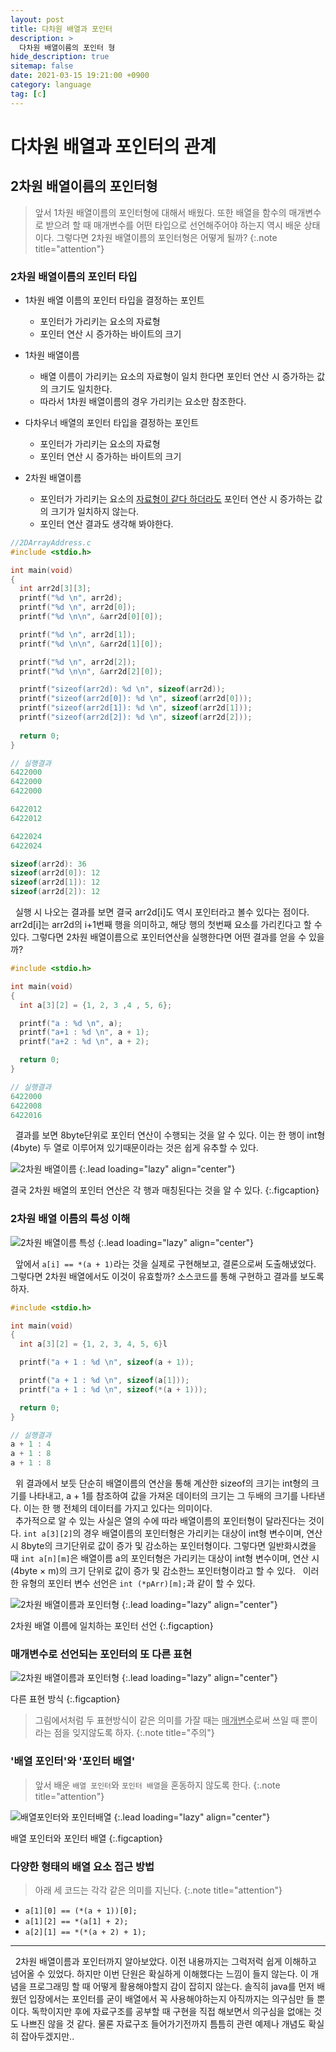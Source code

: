 ```yaml
---
layout: post
title: 다차원 배열과 포인터
description: >
  다차원 배열이름의 포인터 형
hide_description: true
sitemap: false
date: 2021-03-15 19:21:00 +0900
category: language
tag: [c]
---
```


# 다차원 배열과 포인터의 관계

## 2차원 배열이름의 포인터형

> 앞서 1차원 배열이름의 포인터형에 대해서 배웠다. 또한 배열을 함수의 매개변수로 받으려 할 때 매개변수를 어떤 타입으로 선언해주어야 하는지 역시 배운 상태이다. 그렇다면 2차원 배열이름의 포인터형은 어떻게 될까?
{:.note title="attention"}

### 2차원 배열이름의 포인터 타입

* 1차원 배열 이름의 포인터 타입을 결정하는 포인트
  * 포인터가 가리키는 요소의 자료형
  * 포인터 연산 시 증가하는 바이트의 크기
* 1차원 배열이름
  * 배열 이름이 가리키는 요소의 자료형이 일치 한다면 포인터 연산 시 증가하는 값의 크기도 일치한다.
  * 따라서 1차원 배열이름의 경우 가리키는 요소만 참조한다.

* 다차우너 배열의 포인터 타입을 결정하는 포인트
  * 포인터가 가리키는 요소의 자료형
  * 포인터 연산 시 증가하는 바이트의 크기
* 2차원 배열이름
  * 포인터가 가리키는 요소의 <u>자료형이 같다 하더라도</u> 포인터 연산 시 증가하는 값의 크기가 일치하지 않는다.
  * 포인터 연산 결과도 생각해 봐야한다.

```c
//2DArrayAddress.c
#include <stdio.h>

int main(void)
{
  int arr2d[3][3];
  printf("%d \n", arr2d);
  printf("%d \n", arr2d[0]);
  printf("%d \n\n", &arr2d[0][0]);

  printf("%d \n", arr2d[1]);
  printf("%d \n\n", &arr2d[1][0]);

  printf("%d \n", arr2d[2]);
  printf("%d \n\n", &arr2d[2][0]);

  printf("sizeof(arr2d): %d \n", sizeof(arr2d));
  printf("sizeof(arr2d[0]): %d \n", sizeof(arr2d[0]));
  printf("sizeof(arr2d[1]): %d \n", sizeof(arr2d[1]));
  printf("sizeof(arr2d[2]): %d \n", sizeof(arr2d[2]));
  
  return 0;
}

// 실행결과
6422000
6422000
6422000

6422012
6422012

6422024
6422024

sizeof(arr2d): 36
sizeof(arr2d[0]): 12
sizeof(arr2d[1]): 12
sizeof(arr2d[2]): 12
```

&nbsp;&nbsp;실행 시 나오는 결과를 보면 결국 arr2d[i]도 역시 포인터라고 볼수 있다는 점이다. arr2d[i]는 arr2d의 i+1번째 행을 의미하고, 해당 행의 첫번째 요소를 가리킨다고 할 수 있다. 그렇다면 2차원 배열이름으로 포인터연산을 실행한다면 어떤 결과를 얻을 수 있을까?

```c
#include <stdio.h>

int main(void)
{
  int a[3][2] = {1, 2, 3 ,4 , 5, 6};

  printf("a : %d \n", a);
  printf("a+1 : %d \n", a + 1);
  printf("a+2 : %d \n", a + 2);

  return 0;
}

// 실행결과
6422000
6422008
6422016
```

&nbsp;&nbsp;결과를 보면 8byte단위로 포인터 연산이 수행되는 것을 알 수 있다. 이는 한 행이 int형(4byte) 두 열로 이루어져 있기때문이라는 것은 쉽게 유추할 수 있다. 

![2차원 배열이름](/assets/img/language/c/2d_array_i.png)
{:.lead loading="lazy" align="center"}

결국 2차원 배열의 포인터 연산은 각 행과 매칭된다는 것을 알 수 있다.
{:.figcaption}

### 2차원 배열 이름의 특성 이해

![2차원 배열이름 특성](/assets/img/language/c/2d_array_result.png)
{:.lead loading="lazy" align="center"}

&nbsp;&nbsp;앞에서 `a[i] == *(a + 1)`라는 것을 실제로 구현해보고, 결론으로써 도출해냈었다. 그렇다면 2차원 배열에서도 이것이 유효할까? 소스코드를 통해 구현하고 결과를 보도록 하자.

```c
#include <stdio.h>

int main(void)
{
  int a[3][2] = {1, 2, 3, 4, 5, 6}l

  printf("a + 1 : %d \n", sizeof(a + 1));

  printf("a + 1 : %d \n", sizeof(a[1]));
  printf("a + 1 : %d \n", sizeof(*(a + 1)));

  return 0;
}

// 실행결과
a + 1 : 4
a + 1 : 8
a + 1 : 8
```

&nbsp;&nbsp;위 결과에서 보듯 단순히 배열이름의 연산을 통해 계산한 sizeof의 크기는 int형의 크기를 나타내고, a + 1를 참조하여 값을 가져온 데이터의 크기는 그 두배의 크기를 나타낸다. 이는 한 행 전체의 데이터를 가지고 있다는 의미이다.  
&nbsp;&nbsp;추가적으로 알 수 있는 사실은 열의 수에 따라 배열이름의 포인터형이 달라진다는 것이다. `int a[3][2]`의 경우 배열이름의 포인터형은 가리키는 대상이 int형 변수이며, 연산 시 8byte의 크기단위로 값이 증가 및 감소하는 포인터형이다. 그렇다면 일반화시켰을 때 `int a[n][m]`은 배열이름 a의 포인터형은 가리키는 대상이 int형 변수이며, 연산 시 (4byte × m)의 크기 단위로 값이 증가 및 감소한느 포인터형이라고 할 수 있다.
&nbsp;&nbsp;이러한 유형의 포인터 변수 선언은 `int (*pArr)[m];`과 같이 할 수 있다.

![2차원 배열이름과 포인터형](/assets/img/language/c/array_pointertype.png)
{:.lead loading="lazy" align="center"}

2차원 배열 이름에 일치하는 포인터 선언
{:.figcaption}

### 매개변수로 선언되는 포인터의 또 다른 표현

![2차원 배열이름과 포인터형](/assets/img/language/c/arr_name_parameter.png)
{:.lead loading="lazy" align="center"}

다른 표현 방식
{:.figcaption}

> 그림에서처럼 두 표현방식이 같은 의미를 가잘 때는 <u>매개변수</u>로써 쓰일 때 뿐이라는 점을 잊지않도록 하자. 
{:.note title="주의"}

### '배열 포인터'와 '포인터 배열'

> 앞서 배운 `배열 포인터`와 `포인터 배열`을 혼동하지 않도록 한다.
{:.note title="attention"}

![배열포인터와 포인터배열](/assets/img/language/c/arr's_pointer&pointer's_arr.png)
{:.lead loading="lazy" align="center"}

배열 포인터와 포인터 배열
{:.figcaption}

### 다양한 형태의 배열 요소 접근 방법

> 아래 세 코드는 각각 같은 의미를 지닌다.
{:.note title="attention"}

* `a[1][0] == (*(a + 1))[0];`
* `a[1][2] == *(a[1] + 2);`
* `a[2][1] == *(*(a + 2) + 1);`

---

&nbsp;&nbsp;2차원 배열이름과 포인터까지 알아보았다. 이전 내용까지는 그럭저럭 쉽게 이해하고 넘어올 수 있었다. 하지만 이번 단원은 확실하게 이해했다는 느낌이 들지 않는다. 이 개념을 프로그래밍 할 때 어떻게 활용해야할지 감이 잡히지 않는다. 솔직히 java를 먼저 배웠던 입장에서는 포인터를 굳이 배열에서 꼭 사용해야하는지 아직까지는 의구심만 들 뿐이다. 독학이지만 후에 자료구조를 공부할 때 구현을 직접 해보면서 의구심을 없애는 것도 나쁘진 않을 것 같다. 물론 자료구조 들어가기전까지 틈틈히 관련 예제나 개념도 확실히 잡아두겠지만..